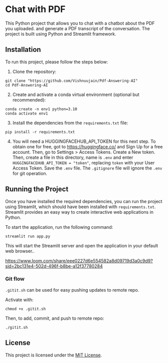 # Chat with PDF

This Python project that allows you to chat with a chatbot about the PDF you uploaded. and generate a PDF transcript of the conversation. The project is built using Python and Streamlit framework.


## Installation

To run this project, please follow the steps below:

1. Clone the repository:

```shell
git clone "https://github.com/Vishnuujain/Pdf-Answering-AI"
cd Pdf-Answering-AI
```

2. Create and activate a conda virtual environment (optional but recommended):

```shell
conda create -n env1 python=3.10
conda activate env1
```

3. Install the dependencies from the `requirements.txt` file:

```shell
pip install -r requirements.txt
```

4. You will need a HUGGINGFACEHUB_API_TOKEN for this next step. To obtain one for free, got to https://huggingface.co/ and Sign Up for a free account. Then, go to Settings > Access Tokens. Create a New token. Then, create a file in this directory, name is `.env` and enter `HUGGINGFACEHUB_API_TOKEN = "token"`,  replacing `token` with your User Access Token. Save the `.env` file. The `.gitignore` file will ignore the `.env` for git operation.

## Running the Project

Once you have installed the required dependencies, you can run the project using Streamlit, which should have been installed with `requirements.txt`. Streamlit provides an easy way to create interactive web applications in Python.

To start the application, run the following command:

```shell
streamlit run app.py
```

This will start the Streamlit server and open the application in your default web browser..  

https://www.loom.com/share/eee0227d6e554582a8d09719d3a0c9d9?sid=2bc131e4-502d-496f-b8be-a12f37780284

### Git flow
`.gitit.sh` can be used for easy pushing updates to remote repo.  

Activate with:  
```shell
chmod +x .gitit.sh
```
Then, to add, commit, and push to remote repo:
```
./gitit.sh
```

## License

This project is licensed under the [MIT License](LICENSE).

